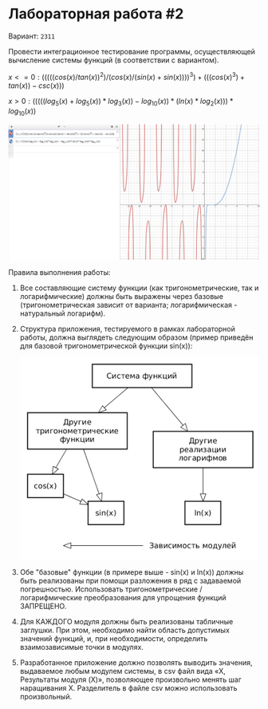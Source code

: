 # Лабораторная работа #2

Вариант: `2311`

Провести интеграционное тестирование программы, осуществляющей вычисление системы функций (в соответствии с вариантом).

$x <= 0 : (((((cos(x) / tan(x)) ^ 2) / (cos(x) / (sin(x) + sin(x)))) ^ 3) + (((cos(x) ^ 3) + tan(x)) - csc(x)))$

$x > 0 : (((((log_{5}(x) + log_{5}(x)) * log_{3}(x)) - log_{10}(x)) * (ln(x) * log_{2}(x))) * log_{10}(x))$

![assets/func.png](assets/func.png)

Правила выполнения работы:

1. Все составляющие систему функции (как тригонометрические, так и логарифмические) должны быть выражены через базовые (тригонометрическая зависит от варианта; логарифмическая - натуральный логарифм).
2. Структура приложения, тестируемого в рамках лабораторной работы, должна выглядеть следующим образом (пример приведён для базовой тригонометрической функции sin(x)):

    ![assets/task.png](assets/task.png)

3. Обе "базовые" функции (в примере выше - sin(x) и ln(x)) должны быть реализованы при помощи разложения в ряд с задаваемой погрешностью. Использовать тригонометрические / логарифмические преобразования для упрощения функций ЗАПРЕЩЕНО.
4. Для КАЖДОГО модуля должны быть реализованы табличные заглушки. При этом, необходимо найти область допустимых значений функций, и, при необходимости, определить взаимозависимые точки в модулях.
5. Разработанное приложение должно позволять выводить значения, выдаваемое любым модулем системы, в сsv файл вида «X, Результаты модуля (X)», позволяющее произвольно менять шаг наращивания Х. Разделитель в файле csv можно использовать произвольный.

